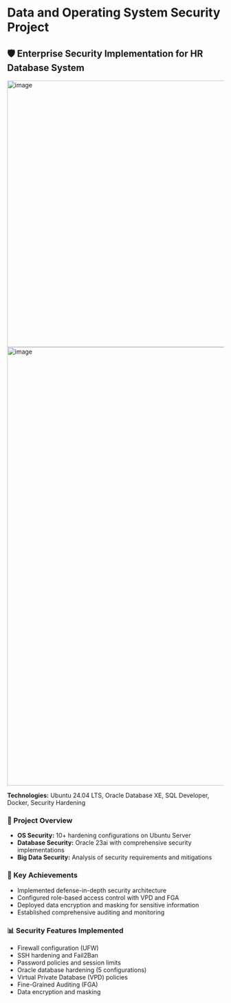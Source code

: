 # Data and Operating System Security Project

## 🛡️ Enterprise Security Implementation for HR Database System

<img width="1273" height="620" alt="image" src="https://github.com/user-attachments/assets/445a7f3c-cfdd-4a99-b602-c0575436e17d" />

<img width="1918" height="1020" alt="image" src="https://github.com/user-attachments/assets/8beab892-e72f-4927-954c-956d72aa1495" />



**Technologies:** Ubuntu 24.04 LTS, Oracle Database XE, SQL Developer, Docker, Security Hardening

### 🔧 Project Overview
- **OS Security:** 10+ hardening configurations on Ubuntu Server
- **Database Security:** Oracle 23ai with comprehensive security implementations
- **Big Data Security:** Analysis of security requirements and mitigations

### 🎯 Key Achievements
- Implemented defense-in-depth security architecture
- Configured role-based access control with VPD and FGA
- Deployed data encryption and masking for sensitive information
- Established comprehensive auditing and monitoring

### 📊 Security Features Implemented
- Firewall configuration (UFW)
- SSH hardening and Fail2Ban
- Password policies and session limits
- Oracle database hardening (5 configurations)
- Virtual Private Database (VPD) policies
- Fine-Grained Auditing (FGA)
- Data encryption and masking
